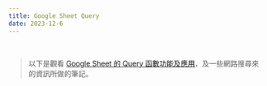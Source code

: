 ```yaml
---
title: Google Sheet Query
date: 2023-12-6
---
```

<br />

> 以下是觀看 [Google Sheet 的 Query 函數功能及應用](https://youtube.com/playlist?list=PL6NVfOPEtT47hM2SGPbXKKF785mX0TJV6&si=80igWhALgQmuaHb-)，及一些網路搜尋來的資訊所做的筆記。
> 